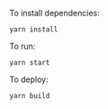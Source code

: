 To install dependencies:

```
yarn install
```

To run:

```
yarn start
```

To deploy:


```
yarn build
```
